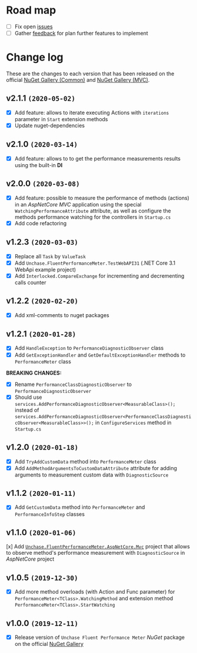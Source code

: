 # Road map

- [ ] Fix open [issues](https://github.com/unchase/Unchase.FluentPerformanceMeter/issues/)
- [ ] Gather [feedback](https://github.com/unchase/Unchase.FluentPerformanceMeter/issues/new) for plan further features to implement

# Change log

These are the changes to each version that has been released on the official [NuGet Gallery (Common)](https://www.nuget.org/packages/Unchase.FluentPerformanceMeter) and [NuGet Gallery (MVC)](https://www.nuget.org/packages/Unchase.FluentPerformanceMeter.AspNetCore.Mvc).

## v2.1.1 `(2020-05-02)`

- [x] Add feature: allows to iterate executing Actions with `iterations` parameter in `Start` extension methods
- [x] Update nuget-dependencies

## v2.1.0 `(2020-03-14)`

- [x] Add feature: allows to to get the performance measurements results using the built-in **DI**

## v2.0.0 `(2020-03-08)`

- [x] Add feature: possible to measure the performance of methods (actions) in an *AspNetCore MVC* application using the special `WatchingPerformanceAttribute` attribute, as well as configure the methods performance watching for the controllers in `Startup.cs`
- [x] Add code refactoring

## v1.2.3 `(2020-03-03)`

- [x] Replace all `Task` by `ValueTask`
- [x] Add `Unchase.FluentPerformanceMeter.TestWebAPI31` (.NET Core 3.1 WebApi example project)
- [x] Add `Interlocked.CompareExchange` for incrementing and decrementing calls counter

## v1.2.2 `(2020-02-20)`

- [x] Add xml-comments to nuget packages

## v1.2.1 `(2020-01-28)`

- [x] Add `HandleException` to `PerformanceDiagnosticObserver` class
- [x] Add `GetExceptionHandler` and `GetDefaultExceptionHandler` methods to `PerformanceMeter` class

**BREAKING CHANGES:**

- [x] Rename `PerformanceClassDiagnosticObserver` to `PerformanceDiagnosticObserver`
- [x] Should use `services.AddPerformanceDiagnosticObserver<MeasurableClass>();` instead of `services.AddPerformanceDiagnosticObserver<PerformanceClassDiagnosticObserver<MeasurableClass>>();` in `ConfigureServices` method in `Startup.cs`

## v1.2.0 `(2020-01-18)`

- [x] Add `TryAddCustomData` method into `PerformanceMeter` class
- [x] Add `AddMethodArgumentsToCustomDataAttribute` attribute for adding arguments to measurement custom data with `DiagnosticSource`

## v1.1.2 `(2020-01-11)`

- [x] Add `GetCustomData` method into `PerformanceMeter` and `PerformanceInfoStep` classes 

## v1.1.0 `(2020-01-06)`

 [x] Add [`Unchase.FluentPerformanceMeter.AspNetCore.Mvc`](https://www.nuget.org/Unchase.FluentPerformanceMeter.AspNetCore.Mvc) project that allows to observe method's performance measurement with `DiagnosticSource` in *AspNetCore* project

## v1.0.5 `(2019-12-30)`

- [x] Add more method overloads (with Action and Func parameter) for `PerformanceMeter<TClass>.WatchingMethod` and extension method `PerformanceMeter<TClass>.StartWatching`

## v1.0.0 `(2019-12-11)`

- [x] Release version of `Unchase Fluent Performance Meter` *NuGet* package on the official [NuGet Gallery](https://www.nuget.org/Unchase.FluentPerformanceMeter)